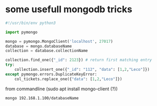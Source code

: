 # some usefull mongodb tricks

```python
#!/usr/bin/env python3

import pymongo

mongo = pymongo.MongoClient('localhost', 27017)
database = mongo.databaseName
collection = database.collectionName

collection.find_one({"_id": 2123}) # return first matching entry
try:
    collection.insert_one({"_id": "112", "data": [1,2,"Leco"]})
except pymongo.errors.DuplicateKeyError:
    col_tickets.replace_one({"data": [1,2,"Leco"]})
```

from commandline (sudo apt install mongo-client (?))
```shell
mongo 192.168.1.100/databaseName
```
